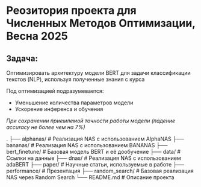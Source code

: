 # Реозитория проекта для Численных Методов Оптимизации, Весна 2025

## Задача:
Оптимизировать архитектуру модели BERT для задачи классификации текстов (NLP), используя полученные знания с курса

Под оптимизацией подразумевается:
- Уменьшение количества параметров модели
- Ускорение инференса и обучения

  
*При сохранении приемлемой точности работы модели (падение accuracy не более чем на 7%)*

.
├── alphanas/           # Реализация NAS c использованием AlphaNAS
├── bananas/            # Реализация NAS c использованием BANANAS
├── bert_finetune/      # Базовая модель BERT и её дообучение
├── data/               # Ссылки на данные
├── dnas/               # Реализация NAS c использованием adaBERT
├── paper/              # Научные статьи, используемые в работе
├── performance/        # Презентация
├── random_search/      # Базовая реализация NAS через Random Search
└── README.md           # Описание проекта
